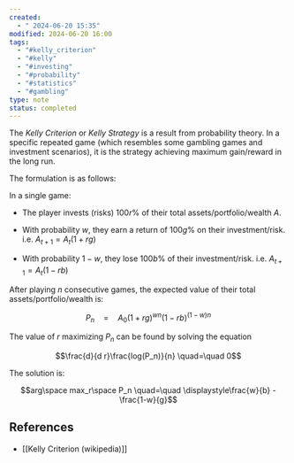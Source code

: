 ```yaml
---
created:
  - " 2024-06-20 15:35"
modified: 2024-06-20 16:00
tags:
  - "#kelly_criterion"
  - "#kelly"
  - "#investing"
  - "#probability"
  - "#statistics"
  - "#gambling"
type: note
status: completed
---
```

The *Kelly Criterion* or *Kelly Strategy* is a result from probability theory. In a specific repeated game (which resembles some gambling games and investment scenarios), it is the strategy achieving maximum gain/reward in the long run.

The formulation is as follows:

In a single game:

- The player invests (risks) $100r\%$ of their total assets/portfolio/wealth $A$.

- With probability $w$, they earn a return of $100g\%$ on their investment/risk. i.e. $A_{t+1}=A_t(1+rg)$

- With probability $1-w$, they lose $100b\%$ of their investment/risk. i.e. $A_{t+1}=A_t(1-rb)$

After playing $n$ consecutive games, the expected value of their total assets/portfolio/wealth is:

$$P_n \quad=\quad A_0(1+rg)^{wn}(1-rb)^{(1-w)n}$$

The value of $r$ maximizing $P_n$ can be found by solving the equation

$$\frac{d}{d r}\frac{log(P_n)}{n} \quad=\quad 0$$

The solution is:

$$arg\space max_r\space P_n \quad=\quad \displaystyle\frac{w}{b} - \frac{1-w}{g}$$
## References

* [[Kelly Criterion (wikipedia)]]